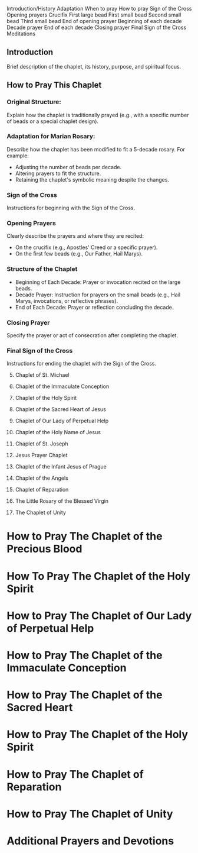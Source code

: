 Introduction/History
Adaptation
When to pray
How to pray
Sign of the Cross
Opening prayers
Crucifix
First large bead
First small bead
Second small bead
Third small bead
End of opening prayer
Beginning of each decade
Decade prayer
End of each decade
Closing prayer
Final Sign of the Cross
Meditations


## Introduction

Brief description of the chaplet, its history, purpose, and spiritual focus.

## How to Pray This Chaplet

### Original Structure:

Explain how the chaplet is traditionally prayed (e.g., with a specific number of beads or a special chaplet design).

### Adaptation for Marian Rosary:

Describe how the chaplet has been modified to fit a 5-decade rosary. For example:
 * Adjusting the number of beads per decade.
 * Altering prayers to fit the structure.
 * Retaining the chaplet's symbolic meaning despite the changes.

### Sign of the Cross

Instructions for beginning with the Sign of the Cross.

### Opening Prayers

Clearly describe the prayers and where they are recited:
 * On the crucifix (e.g., Apostles' Creed or a specific prayer).
 * On the first few beads (e.g., Our Father, Hail Marys).

### Structure of the Chaplet

 * Beginning of Each Decade: Prayer or invocation recited on the large beads.
 * Decade Prayer: Instruction for prayers on the small beads (e.g., Hail Marys, invocations, or reflective phrases).
 * End of Each Decade: Prayer or reflection concluding the decade.

### Closing Prayer

Specify the prayer or act of consecration after completing the chaplet.

### Final Sign of the Cross

Instructions for ending the chaplet with the Sign of the Cross.















5. Chaplet of St. Michael

6. Chaplet of the Immaculate Conception

7. Chaplet of the Holy Spirit

8. Chaplet of the Sacred Heart of Jesus

9. Chaplet of Our Lady of Perpetual Help

10. Chaplet of the Holy Name of Jesus

11. Chaplet of St. Joseph

12. Jesus Prayer Chaplet

13. Chaplet of the Infant Jesus of Prague

14. Chaplet of the Angels

15. Chaplet of Reparation

16. The Little Rosary of the Blessed Virgin

17. The Chaplet of Unity






























# How to Pray The Chaplet of the Precious Blood

# How To Pray The Chaplet of the Holy Spirit

# How to Pray The Chaplet of Our Lady of Perpetual Help

# How to Pray The Chaplet of the Immaculate Conception

# How to Pray The Chaplet of the Sacred Heart

# How to Pray The Chaplet of the Holy Spirit

# How to Pray The Chaplet of Reparation

# How to Pray The Chaplet of Unity










# Additional Prayers and Devotions
